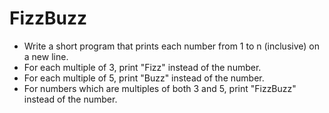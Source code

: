 # FizzBuzz
* Write a short program that prints each number from 1 to n (inclusive)  on a new line. 
* For each multiple of 3, print "Fizz" instead of the number. 
* For each multiple of 5, print "Buzz" instead of the number. 
* For numbers which are multiples of both 3 and 5, print "FizzBuzz" instead of the number.
